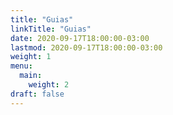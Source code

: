 ```yaml
---
title: "Guias"
linkTitle: "Guias"
date: 2020-09-17T18:00:00-03:00
lastmod: 2020-09-17T18:00:00-03:00
weight: 1
menu:
  main:
    weight: 2
draft: false
---
```


